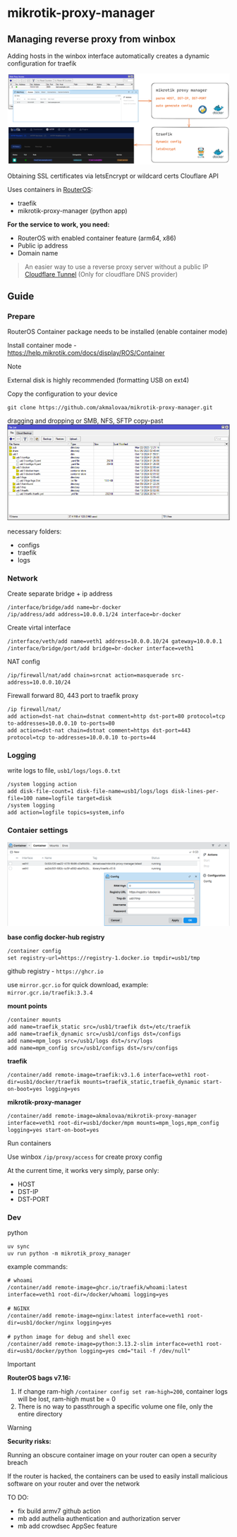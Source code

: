 # mikrotik-proxy-manager

## Managing reverse proxy from winbox

Adding hosts in the winbox interface automatically creates a dynamic configuration for traefik

![scheme](./images/scheme.excalidraw.png)

Obtaining SSL certificates via letsEncrypt or wildcard certs Clouflare API


Uses containers in [RouterOS](https://help.mikrotik.com/docs/display/ROS/Container):
- traefik
- mikrotik-proxy-manager (python app) 

**For the service to work, you need:**
- RouterOS with enabled container feature (arm64, x86)
- Public ip address
- Domain name

> An easier way to use a reverse proxy server without a public IP [Cloudflare Tunnel](https://developers.cloudflare.com/cloudflare-one/connections/connect-networks/) (Only for cloudflare DNS provider)

## Guide

### Prepare
RouterOS Container package needs to be installed (enable container mode) 

Install container mode - https://help.mikrotik.com/docs/display/ROS/Container

> [!NOTE]  
> External disk is highly recommended (formatting USB on ext4)

Copy the configuration to your device
```shell
git clone https://github.com/akmalovaa/mikrotik-proxy-manager.git 
```
dragging and dropping or SMB, NFS, SFTP copy-past
![files](./images/files.png)

necessary folders:
- configs
- traefik
- logs

### Network
Create separate bridge + ip address 
```routeros
/interface/bridge/add name=br-docker
/ip/address/add address=10.0.0.1/24 interface=br-docker
```
Create virtal interface
```routeros
/interface/veth/add name=veth1 address=10.0.0.10/24 gateway=10.0.0.1
/interface/bridge/port/add bridge=br-docker interface=veth1
```
NAT config
```routeros
/ip/firewall/nat/add chain=srcnat action=masquerade src-address=10.0.0.10/24
```

Firewall forward 80, 443 port to traefik proxy
```routeros
/ip firewall/nat/
add action=dst-nat chain=dstnat comment=http dst-port=80 protocol=tcp to-addresses=10.0.0.10 to-ports=80
add action=dst-nat chain=dstnat comment=https dst-port=443 protocol=tcp to-addresses=10.0.0.10 to-ports=44
```

### Logging

write logs to file, `usb1/logs/logs.0.txt`
```routeros
/system logging action
add disk-file-count=1 disk-file-name=usb1/logs/logs disk-lines-per-file=100 name=logfile target=disk
/system logging
add action=logfile topics=system,info
```


### Contaier settings

![containers](./images/containers.png)

**base config docker-hub registry**
```routeros
/container config
set registry-url=https://registry-1.docker.io tmpdir=usb1/tmp
```

github registry - `https://ghcr.io`

use `mirror.gcr.io` for quick download, example: `mirror.gcr.io/traefik:3.3.4`

**mount points**
```routeros
/container mounts
add name=traefik_static src=/usb1/traefik dst=/etc/traefik
add name=traefik_dynamic src=/usb1/configs dst=/configs
add name=mpm_logs src=/usb1/logs dst=/srv/logs
add name=mpm_config src=/usb1/configs dst=/srv/configs
```

**traefik**
```routeros
/container/add remote-image=traefik:v3.1.6 interface=veth1 root-dir=usb1/docker/traefik mounts=traefik_static,traefik_dynamic start-on-boot=yes logging=yes
```

**mikrotik-proxy-manager**
```routeros
/container/add remote-image=akmalovaa/mikrotik-proxy-manager interface=veth1 root-dir=usb1/docker/mpm mounts=mpm_logs,mpm_config logging=yes start-on-boot=yes
```

Run containers 

Use winbox `/ip/proxy/access` for create proxy config

At the current time, it works very simply, parse only:
- HOST
- DST-IP
- DST-PORT


### Dev 

python
```
uv sync
uv run python -m mikrotik_proxy_manager
```


example commands:
```shell
# whoami
/container/add remote-image=ghcr.io/traefik/whoami:latest interface=veth1 root-dir=/docker/whoami logging=yes

# NGINX
/container/add remote-image=nginx:latest interface=veth1 root-dir=usb1/docker/nginx logging=yes

# python image for debug and shell exec
/container/add remote-image=python:3.13.2-slim interface=veth1 root-dir=usb1/docker/python logging=yes cmd="tail -f /dev/null"
```

> [!IMPORTANT] 
> **RouterOS bags v7.16:**
> 1. If change ram-high `/container config set ram-high=200`, container logs will be lost, ram-high must be = 0
> 2. There is no way to passthrough a specific volume one file, only the entire directory
>

> [!WARNING]  
> **Security risks:**
> 
> Running an obscure container image on your router can open a security breach
> 
> If the router is hacked, the containers can be used to easily install malicious software on your router and over the network

TO DO:
- fix build armv7 github action
- mb add authelia authentication and authorization server
- mb add crowdsec AppSec feature